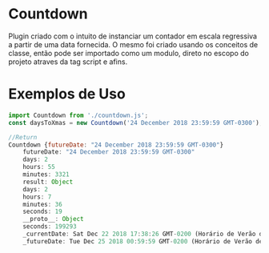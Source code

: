 # Countdown

Plugin criado com o intuito de instanciar um contador em escala regressiva a partir de uma data fornecida. O mesmo foi criado usando os conceitos de classe, então pode ser importado como um modulo, direto no escopo do projeto atraves da tag script e afins.  

# Exemplos de Uso
```javascript
import Countdown from './countdown.js';
const daysToXmas = new Countdown('24 December 2018 23:59:59 GMT-0300');

//Return
Countdown {futureDate: "24 December 2018 23:59:59 GMT-0300"}
    futureDate: "24 December 2018 23:59:59 GMT-0300"
    days: 2
    hours: 55
    minutes: 3321
    result: Object
    days: 2
    hours: 7
    minutes: 36
    seconds: 19
    __proto__: Object
    seconds: 199293
    _currentDate: Sat Dec 22 2018 17:38:26 GMT-0200 (Horário de Verão de Brasília)
    _futureDate: Tue Dec 25 2018 00:59:59 GMT-0200 (Horário de Verão de Brasília)
```